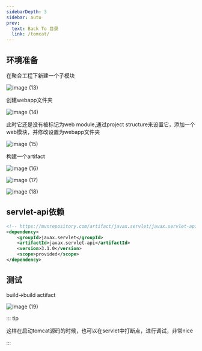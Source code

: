 ```yaml
---
sidebarDepth: 3
sidebar: auto
prev:
  text: Back To 目录
  link: /tomcat/
---
```




## 环境准备

在聚合工程下新建一个子模块

![image (13)](https://gitee.com/q10viking/PictureRepos/raw/master/images//202112042047091.jpg)

创建webapp文件夹

![image (14)](https://gitee.com/q10viking/PictureRepos/raw/master/images//202112042050301.jpg)

此时它还是没有被标记为web module,通过project structure来设置它，添加一个web模块，并修改设置为webapp文件夹

![image (15)](https://gitee.com/q10viking/PictureRepos/raw/master/images//202112042057911.jpg)

构建一个artifact

![image (16)](https://gitee.com/q10viking/PictureRepos/raw/master/images//202112042100122.jpg)

![image (17)](https://gitee.com/q10viking/PictureRepos/raw/master/images//202112042101188.jpg)

![image (18)](https://gitee.com/q10viking/PictureRepos/raw/master/images//202112042103887.jpg)

## servlet-api依赖

```xml
<!-- https://mvnrepository.com/artifact/javax.servlet/javax.servlet-api -->
<dependency>
    <groupId>javax.servlet</groupId>
    <artifactId>javax.servlet-api</artifactId>
    <version>3.1.0</version>
    <scope>provided</scope>
</dependency>
```



## 测试

build->build actifact

![image (19)](https://gitee.com/q10viking/PictureRepos/raw/master/images//202112042105997.jpg)

::: tip

这样在启动tomcat源码的时候，也可以在servlet中打断点，进行调试，非常nice

:::

